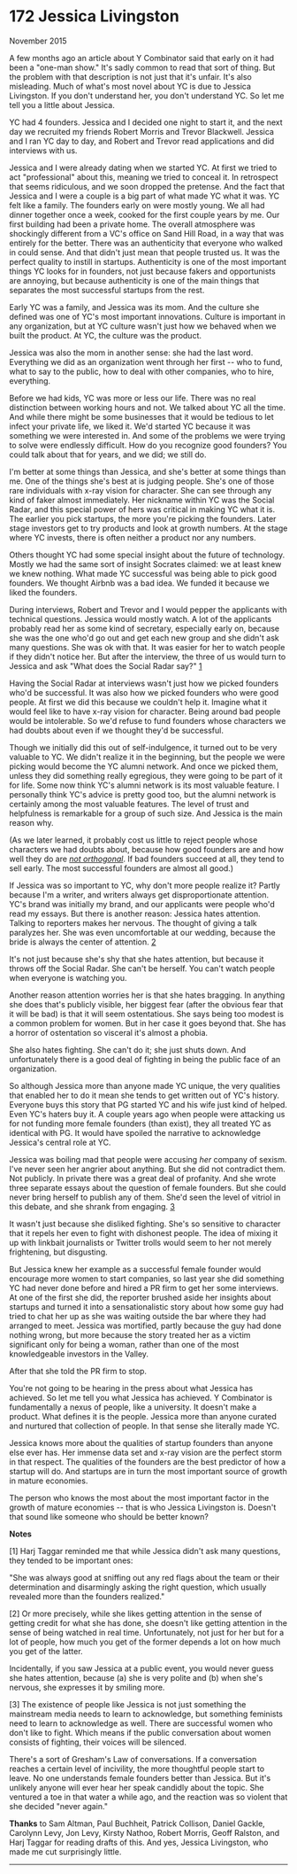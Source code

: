 # 172 Jessica Livingston


  
 
  
 November 2015   
  
 A few months ago an article about Y Combinator said that early on it had been a "one-man show." It's sadly common to read that sort of thing. But the problem with that description is not just that it's unfair. It's also misleading. Much of what's most novel about YC is due to Jessica Livingston. If you don't understand her, you don't understand YC. So let me tell you a little about Jessica.   
  
 YC had 4 founders. Jessica and I decided one night to start it, and the next day we recruited my friends Robert Morris and Trevor Blackwell. Jessica and I ran YC day to day, and Robert and Trevor read applications and did interviews with us.   
  
 Jessica and I were already dating when we started YC. At first we tried to act "professional" about this, meaning we tried to conceal it. In retrospect that seems ridiculous, and we soon dropped the pretense. And the fact that Jessica and I were a couple is a big part of what made YC what it was. YC felt like a family. The founders early on were mostly young. We all had dinner together once a week, cooked for the first couple years by me. Our first building had been a private home. The overall atmosphere was shockingly different from a VC's office on Sand Hill Road, in a way that was entirely for the better. There was an authenticity that everyone who walked in could sense. And that didn't just mean that people trusted us. It was the perfect quality to instill in startups. Authenticity is one of the most important things YC looks for in founders, not just because fakers and opportunists are annoying, but because authenticity is one of the main things that separates the most successful startups from the rest.   
  
 Early YC was a family, and Jessica was its mom. And the culture she defined was one of YC's most important innovations. Culture is important in any organization, but at YC culture wasn't just how we behaved when we built the product. At YC, the culture was the product.   
  
 Jessica was also the mom in another sense: she had the last word. Everything we did as an organization went through her first -- who to fund, what to say to the public, how to deal with other companies, who to hire, everything.   
  
 Before we had kids, YC was more or less our life. There was no real distinction between working hours and not. We talked about YC all the time. And while there might be some businesses that it would be tedious to let infect your private life, we liked it. We'd started YC because it was something we were interested in. And some of the problems we were trying to solve were endlessly difficult. How do you recognize good founders? You could talk about that for years, and we did; we still do.   
  
 I'm better at some things than Jessica, and she's better at some things than me. One of the things she's best at is judging people. She's one of those rare individuals with x-ray vision for character. She can see through any kind of faker almost immediately. Her nickname within YC was the Social Radar, and this special power of hers was critical in making YC what it is. The earlier you pick startups, the more you're picking the founders. Later stage investors get to try products and look at growth numbers. At the stage where YC invests, there is often neither a product nor any numbers.   
  
 Others thought YC had some special insight about the future of technology. Mostly we had the same sort of insight Socrates claimed: we at least knew we knew nothing. What made YC successful was being able to pick good founders. We thought Airbnb was a bad idea. We funded it because we liked the founders.   
  
 During interviews, Robert and Trevor and I would pepper the applicants with technical questions. Jessica would mostly watch. A lot of the applicants probably read her as some kind of secretary, especially early on, because she was the one who'd go out and get each new group and she didn't ask many questions. She was ok with that. It was easier for her to watch people if they didn't notice her. But after the interview, the three of us would turn to Jessica and ask "What does the Social Radar say?" [1](#jessica_livingston_note1)   
  
 Having the Social Radar at interviews wasn't just how we picked founders who'd be successful. It was also how we picked founders who were good people. At first we did this because we couldn't help it. Imagine what it would feel like to have x-ray vision for character. Being around bad people would be intolerable. So we'd refuse to fund founders whose characters we had doubts about even if we thought they'd be successful.   
  
 Though we initially did this out of self-indulgence, it turned out to be very valuable to YC. We didn't realize it in the beginning, but the people we were picking would become the YC alumni network. And once we picked them, unless they did something really egregious, they were going to be part of it for life. Some now think YC's alumni network is its most valuable feature. I personally think YC's advice is pretty good too, but the alumni network is certainly among the most valuable features. The level of trust and helpfulness is remarkable for a group of such size. And Jessica is the main reason why.   
  
 (As we later learned, it probably cost us little to reject people whose characters we had doubts about, because how good founders are and how well they do are [_not orthogonal_](mean.html). If bad founders succeed at all, they tend to sell early. The most successful founders are almost all good.)   
  
 If Jessica was so important to YC, why don't more people realize it? Partly because I'm a writer, and writers always get disproportionate attention. YC's brand was initially my brand, and our applicants were people who'd read my essays. But there is another reason: Jessica hates attention. Talking to reporters makes her nervous. The thought of giving a talk paralyzes her. She was even uncomfortable at our wedding, because the bride is always the center of attention. [2](#jessica_livingston_note2)   
  
 It's not just because she's shy that she hates attention, but because it throws off the Social Radar. She can't be herself. You can't watch people when everyone is watching you.   
  
 Another reason attention worries her is that she hates bragging. In anything she does that's publicly visible, her biggest fear (after the obvious fear that it will be bad) is that it will seem ostentatious. She says being too modest is a common problem for women. But in her case it goes beyond that. She has a horror of ostentation so visceral it's almost a phobia.   
  
 She also hates fighting. She can't do it; she just shuts down. And unfortunately there is a good deal of fighting in being the public face of an organization.   
  
 So although Jessica more than anyone made YC unique, the very qualities that enabled her to do it mean she tends to get written out of YC's history. Everyone buys this story that PG started YC and his wife just kind of helped. Even YC's haters buy it. A couple years ago when people were attacking us for not funding more female founders (than exist), they all treated YC as identical with PG. It would have spoiled the narrative to acknowledge Jessica's central role at YC.   
  
 Jessica was boiling mad that people were accusing _her_ company of sexism. I've never seen her angrier about anything. But she did not contradict them. Not publicly. In private there was a great deal of profanity. And she wrote three separate essays about the question of female founders. But she could never bring herself to publish any of them. She'd seen the level of vitriol in this debate, and she shrank from engaging. [3](#jessica_livingston_note3)   
  
 It wasn't just because she disliked fighting. She's so sensitive to character that it repels her even to fight with dishonest people. The idea of mixing it up with linkbait journalists or Twitter trolls would seem to her not merely frightening, but disgusting.   
  
 But Jessica knew her example as a successful female founder would encourage more women to start companies, so last year she did something YC had never done before and hired a PR firm to get her some interviews. At one of the first she did, the reporter brushed aside her insights about startups and turned it into a sensationalistic story about how some guy had tried to chat her up as she was waiting outside the bar where they had arranged to meet. Jessica was mortified, partly because the guy had done nothing wrong, but more because the story treated her as a victim significant only for being a woman, rather than one of the most knowledgeable investors in the Valley.   
  
 After that she told the PR firm to stop.   
  
 You're not going to be hearing in the press about what Jessica has achieved. So let me tell you what Jessica has achieved. Y Combinator is fundamentally a nexus of people, like a university. It doesn't make a product. What defines it is the people. Jessica more than anyone curated and nurtured that collection of people. In that sense she literally made YC.   
  
 Jessica knows more about the qualities of startup founders than anyone else ever has. Her immense data set and x-ray vision are the perfect storm in that respect. The qualities of the founders are the best predictor of how a startup will do. And startups are in turn the most important source of growth in mature economies.   
  
 The person who knows the most about the most important factor in the growth of mature economies -- that is who Jessica Livingston is. Doesn't that sound like someone who should be better known?   
  
 
  
 
  
 
  
 
  
 
  
 
  
 **Notes**   
  
 <a name=jessica_livingston_note1>[1]</a> Harj Taggar reminded me that while Jessica didn't ask many questions, they tended to be important ones:   
  
 "She was always good at sniffing out any red flags about the team or their determination and disarmingly asking the right question, which usually revealed more than the founders realized."   
  
 <a name=jessica_livingston_note2>[2]</a> Or more precisely, while she likes getting attention in the sense of getting credit for what she has done, she doesn't like getting attention in the sense of being watched in real time. Unfortunately, not just for her but for a lot of people, how much you get of the former depends a lot on how much you get of the latter.   
  
 Incidentally, if you saw Jessica at a public event, you would never guess she hates attention, because (a) she is very polite and (b) when she's nervous, she expresses it by smiling more.   
  
 <a name=jessica_livingston_note3>[3]</a> The existence of people like Jessica is not just something the mainstream media needs to learn to acknowledge, but something feminists need to learn to acknowledge as well. There are successful women who don't like to fight. Which means if the public conversation about women consists of fighting, their voices will be silenced.   
  
 There's a sort of Gresham's Law of conversations. If a conversation reaches a certain level of incivility, the more thoughtful people start to leave. No one understands female founders better than Jessica. But it's unlikely anyone will ever hear her speak candidly about the topic. She ventured a toe in that water a while ago, and the reaction was so violent that she decided "never again."   
  
 **Thanks** to Sam Altman, Paul Buchheit, Patrick Collison, Daniel Gackle, Carolynn Levy, Jon Levy, Kirsty Nathoo, Robert Morris, Geoff Ralston, and Harj Taggar for reading drafts of this. And yes, Jessica Livingston, who made me cut surprisingly little.   
  
 
  
 
  
 
  
 
  
 
  
 

 
* * *
 

 

